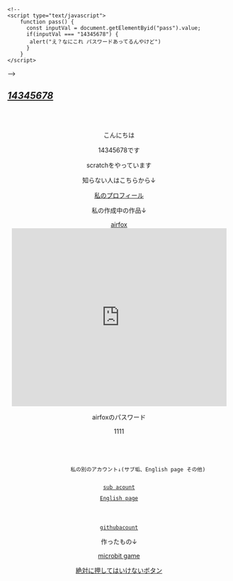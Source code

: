   <html lang="ja" dir="ltr">
  <head>

    <!--
    <script type="text/javascript">
        function pass() {
          const inputVal = document.getElementByid("pass").value;
          if(inputVal === "14345678") {
           alert("え？なにこれ パスワードあってるんやけど")
          }
        }
    </script>
  -->

   <meta charset="UTF-8">
   <meta name="viewport" content="width=device-width, initial-scale=1">
        <title>14345678toppage</title>
   <link rel="stylesheet" href="https://cdn.jsdelivr.net/npm/bulma@0.9.3/css/bulma.min.css">
  </head>
  <body>
    <section class="section">
    <div class="container">
    <p class="subtitle">
    <i><a href="TOPpg.html"><h1>14345678</h1></i></a>
    <font color="red">
      <div style="text-align:center">
   <!--
    <div style="text-align:center"><p>きょーの日付↓</p></div>
  -->
    <br>
    <br>
    <script type="text/javascript">
        let weekday= 0;
        myD=new Date();myYear=(myD.getYear()<2000)?1900+myD.getYear() : myD.getYear();
        myMonth=myD.getMonth()+1;
        myDay="" + myWeek[myD.getDay()] + "曜日 ";
        myTime=myD.getHours()+"時"+myD.getMinutes()+"分"+myD.getSeconds()+"秒";
        myMsg = myDate + myDay + myTime;
                 if ((myApp == "IE") && (myVer >= 4)){;
                 document.all("myIDdate").innerHTML = myMsg}else if ((myApp == "NN") && (myVer >= 4)) {;
                 document.layers["myIDdate"].document.open();
                 document.layers["myIDdate"].document.write(myMsg);
                 document.layers["myIDdate"].document.close();
                 myD=new Date();
                 myYear=(myD.getYear()<2000)?1900+myD.getYear() : myD.getYear();myMonth=myD.getMonth()+1;
                 myDate=myYear + "年" + myMonth + "月" + myD.getDate() + "日 ";
                 myDay="" + myWeek[myD.getDay()] + "曜日 ";
                 myTime=myD.getHours()+"時"+myD.getMinutes()+"分"+myD.getSeconds()+"秒";
                 myMsg = myDate + myDay + myTime if ((myApp == "IE") && (myVer >= 4)){;
                 document.all("myIDdate").innerHTML = myMsg;}else if ((myApp == "NN") && (myVer >= 4)) {;
                         document.layers["myIDdate"].document.open();document.layers["myIDdate"].document.write(myMsg)};
                         document.layers["myIDdate"].document.close()};
            </script>
            </font>
              <a href="TOPpg.html"></a>
          <p style="text-align:center">こんにちは</p><p style="text-align:center">14345678です</p><p style="text-align:center">scratchをやっています</p><p style="text-align:center">知らない人はこちらから↓</p><p style="text-align:center"><a class="button" href="https://scratch.mit.edu/users/14345678/" style="text-align:center">私のプロフィール</a></p><p style="text-align:center">私の作成中の作品↓</p>
          <p style="text-align:center">
          <p style="text-align:center">
          <a href="https://scratch.mit.edu/projects/656797298/" class="button">airfox</a>
            <iframe src="https://scratch.mit.edu/projects/656797298/embed" allowtransparency="true" width="485" height="402" frameborder="0" scrolling="no" allowfullscreen>
          </iframe><p>airfoxのパスワード</p><p>1111</p>
          </p>
          </p>
          <code>
          <p style="text-align:center">
            私の別のアカウント↓(サブ垢、English page その他)
          </p><p style="text-align:center"><a class="button" href="https://scratch.mit.edu/users/14345678sub/" style="text-align:center">sub acount</a></p><p style="text-align:center"><a class="button" href="https://scratch.mit.edu/users/14345678english/" style="text-align:center">English page</a></p>
          <a href="" class="btn btn--circle btn--circle-c btn--shadow"><i class="fas fa-arrow-up"></i></a><p style="text-align:center" ><a href="https://github.com/14345678" class="button">githubacount</a></p></code>
          <p style="text-align:center">作ったもの↓</p>
          <p style="text-align:center"><a href="https://makecode.microbit.org/92863-32250-82736-08865" class="button">microbit game</a></p>
          <p style="text-align:center">
          <a
           href="INvoice.html"
           target="_blank"
           rel="noopner"
           class="button2"
           >絶対に押してはいけないボタン</a>
          </p>
        </div>
          <div style="text-align:center">
            <!--
          <p>なんか入力してね</p>
          <form>
          <input type="text" id="pass">
          <button type="button" onclick='pass()'>ok!</button>
          </form>
          </div>
          <p>
           -->
